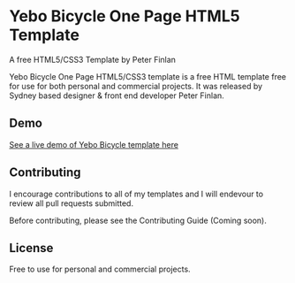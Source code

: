 # Yebo Bicycle One Page HTML5 Template
A free HTML5/CSS3 Template by Peter Finlan

Yebo Bicycle One Page HTML5/CSS3 template is a free HTML template free for use for both personal and commercial projects. 
It was released by Sydney based designer & front end developer Peter Finlan.

## Demo

<a href="https://dribbble.com/shots/1539580-Freebie-Yebo-Flat-HTML5-CSS3-Template">See a live demo of Yebo Bicycle template here</a> 

## Contributing

I encourage contributions to all of my templates and I will endevour to review all pull requests submitted.

Before contributing, please see the Contributing Guide (Coming soon).

## License

Free to use for personal and commercial projects. 
